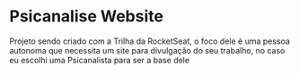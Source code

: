 # Psicanalise Website
  
Projeto sendo criado com a Trilha da RocketSeat, o foco dele é uma pessoa autonoma que necessita um site para divulgação do seu trabalho, no caso eu escolhi
uma Psicanalista para ser a base dele
